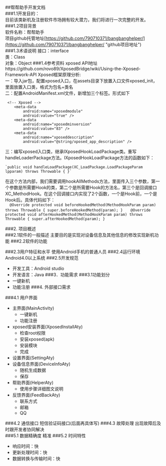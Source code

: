 ##帮帮助手开发文档  
###1.1开发目的：  
目前该类新机及注册软件市场拥有较大潜力，我们将进行一次完整的开发。
###1.2项目背景  
软件名称：帮帮助手  
项目github托管地址[https://github.com/790710371/bangbanghelper/](https://github.com/790710371/bangbanghelper/ "github项目地址")	
###1.3术语说明
接口：interface  
类：Class  
对象：Object
###1.4参考资料
xposed API地址https://github.com/rovo89/XposedBridge/wiki/Using-the-Xposed-Framework-API
Xposed框架原理分析:  
一：导入jar包，配置xposed入口，在assets目录下放置入口文件xposed_init，里面放置入口类，格式为包名+类名  
二：配置AndroidManifest.xml文件，新增加三个<meta-data>标签。形式如下

     <!-- Xposed -->
        <meta-data
            android:name="xposedmodule"
            android:value="true" />
        <meta-data
            android:name="xposedminversion"
            android:value="83" />
        <meta-data
            android:name="xposeddescription"
            android:value="@string/xposed_app_description" />
 
三：编写xposed入口类，继承IXposedHookLoadPackage类。重写handleLoaderPackage方法。IXposedHookLoadPackage方法的函数如下：  

    `public void handleLoadPackage(XC_LoadPackage.LoadPackageParam lpparam) throws Throwable { }`
在这个方法内部，我们需要调用hookAllMethods方法，里面传入三个参数，第一个参数是所需要Hook的类，第二个是所需要Hook的方法名，第三个是回调接口XC_MethodHook。在这个回调接口内实现了2个函数，一个是Hook前，一个是Hook后。具体代码如下：  
    `  @Override
            protected void beforeHookedMethod(MethodHookParam param) throws Throwable {
                super.beforeHookedMethod(param);
            }`
	`   @Override
            protected void afterHookedMethod(MethodHookParam param) throws Throwable {
                super.afterHookedMethod(param);
            }`


###2. 项目概述  
###2.1软件的一般描述
主要目的是实现对设备信息及其他信息的修改实现新机功能
###2.2软件的功能  

###2.3用户特征和水平
使用Android手机的普通人员
###2.4运行环境  
Android4.0以上系统
###2.5开发规范
- 开发工具：Android studio
- 开发语言：Java
###3．功能需求
###3.1功能划分
- 一键新机
- 功能注册
###4. 外部接口需求
 
###4.1 用户界面
- 主界面(MainActivity)
	- 一键新机
	- 功能注册
- xposed安装界面(XposedInstallAty)
	- 检查root权限
	- 安装xposed(apk)
	- 安装模块
	- 完成
- 设置界面(SettingAty)
- 设备信息界面(DeviceInfoAty)
	- 随机生成数据
	- 保存
- 帮助界面(HelperAty)
	- 使用步骤详细图文说明
- 反馈界面(FeedBackAty)
	- 联系方式
	- 邮箱
	- QQ


###4.2 通信接口
短信验证码接口(后面再具体写)
###4.3 故障处理
出现故障后及时跟开发者协同解决  
###5.1 数据精确度
精准
###5.2 时间特性
- 响应时间：快
- 更新处理时间：快
- 数据转换与传输时间：快
